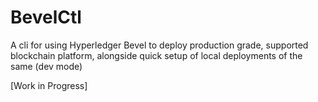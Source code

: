 # BevelCtl
A cli for using Hyperledger Bevel to deploy production grade, supported blockchain platform, alongside quick setup of local deployments of the same (dev mode)

[Work in Progress]